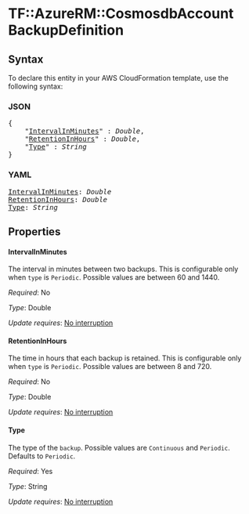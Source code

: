 # TF::AzureRM::CosmosdbAccount BackupDefinition

## Syntax

To declare this entity in your AWS CloudFormation template, use the following syntax:

### JSON

<pre>
{
    "<a href="#intervalinminutes" title="IntervalInMinutes">IntervalInMinutes</a>" : <i>Double</i>,
    "<a href="#retentioninhours" title="RetentionInHours">RetentionInHours</a>" : <i>Double</i>,
    "<a href="#type" title="Type">Type</a>" : <i>String</i>
}
</pre>

### YAML

<pre>
<a href="#intervalinminutes" title="IntervalInMinutes">IntervalInMinutes</a>: <i>Double</i>
<a href="#retentioninhours" title="RetentionInHours">RetentionInHours</a>: <i>Double</i>
<a href="#type" title="Type">Type</a>: <i>String</i>
</pre>

## Properties

#### IntervalInMinutes

The interval in minutes between two backups. This is configurable only when `type` is `Periodic`. Possible values are between 60 and 1440.

_Required_: No

_Type_: Double

_Update requires_: [No interruption](https://docs.aws.amazon.com/AWSCloudFormation/latest/UserGuide/using-cfn-updating-stacks-update-behaviors.html#update-no-interrupt)

#### RetentionInHours

The time in hours that each backup is retained. This is configurable only when `type` is `Periodic`. Possible values are between 8 and 720.

_Required_: No

_Type_: Double

_Update requires_: [No interruption](https://docs.aws.amazon.com/AWSCloudFormation/latest/UserGuide/using-cfn-updating-stacks-update-behaviors.html#update-no-interrupt)

#### Type

The type of the `backup`. Possible values are `Continuous` and `Periodic`. Defaults to `Periodic`.

_Required_: Yes

_Type_: String

_Update requires_: [No interruption](https://docs.aws.amazon.com/AWSCloudFormation/latest/UserGuide/using-cfn-updating-stacks-update-behaviors.html#update-no-interrupt)

